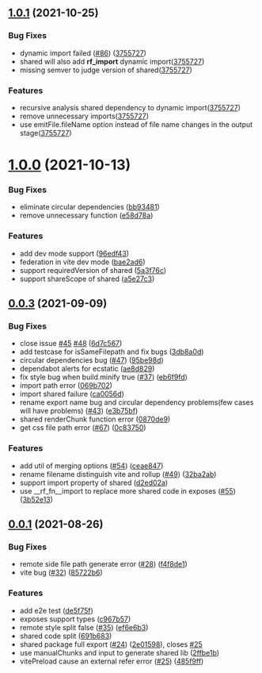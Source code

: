 ## [1.0.1](https://github.com/originjs/vite-plugin-federation/compare/v1.0.0...v1.0.1) (2021-10-25)


### Bug Fixes

* dynamic import failed ([#86](https://github.com/originjs/vite-plugin-federation/issues/86)) ([3755727](https://github.com/originjs/vite-plugin-federation/commit/37557275b0e5d663aebf4453f9d6f71db8d66e6a))
* shared will also add __rf_import__ dynamic import([3755727](https://github.com/originjs/vite-plugin-federation/commit/37557275b0e5d663aebf4453f9d6f71db8d66e6a))
* missing semver to judge version of shared([3755727](https://github.com/originjs/vite-plugin-federation/commit/37557275b0e5d663aebf4453f9d6f71db8d66e6a))


### Features
* recursive analysis shared dependency to dynamic import([3755727](https://github.com/originjs/vite-plugin-federation/commit/37557275b0e5d663aebf4453f9d6f71db8d66e6a))
* remove unnecessary imports([3755727](https://github.com/originjs/vite-plugin-federation/commit/37557275b0e5d663aebf4453f9d6f71db8d66e6a))
* use emitFile.fileName option instead of file name changes in the output stage([3755727](https://github.com/originjs/vite-plugin-federation/commit/37557275b0e5d663aebf4453f9d6f71db8d66e6a))



# [1.0.0](https://github.com/originjs/vite-plugin-federation/compare/v0.0.3...v1.0.0) (2021-10-13)


### Bug Fixes

* eliminate circular dependencies ([bb93481](https://github.com/originjs/vite-plugin-federation/commit/bb9348130951952955cae2dbb90a7b2be5a5e906))
* remove unnecessary function ([e58d78a](https://github.com/originjs/vite-plugin-federation/commit/e58d78ae60d9a6f344edf4f502ad2d85181c1e2c))


### Features

* add dev mode support ([96edf43](https://github.com/originjs/vite-plugin-federation/commit/96edf43b1ea637b3f5c178431eade5c0b2a08277))
* federation in vite dev mode ([bae2ad6](https://github.com/originjs/vite-plugin-federation/commit/bae2ad65329b25cd97e1c1121b7c6b1214e7d1e0))
* support requiredVersion of shared ([5a3f76c](https://github.com/originjs/vite-plugin-federation/commit/5a3f76c9fe8fd4cd47cc0a946856d36139bad9df))
* support shareScope of shared ([a5e27c3](https://github.com/originjs/vite-plugin-federation/commit/a5e27c30657c5664f7e18a1f1c8e2862a408a9bf))



## [0.0.3](https://github.com/originjs/vite-plugin-federation/compare/v0.0.1...v0.0.3) (2021-09-09)


### Bug Fixes

* close issue [#45](https://github.com/originjs/vite-plugin-federation/issues/45) [#48](https://github.com/originjs/vite-plugin-federation/issues/48) ([6d7c567](https://github.com/originjs/vite-plugin-federation/commit/6d7c567345dfef2e802b6e89382b294aaf81f8d7))
* add testcase for isSameFilepath and fix bugs ([3db8a0d](https://github.com/originjs/vite-plugin-federation/commit/3db8a0dee7510305b7f65277c0995fc4388d0b29))
* circular dependencies bug ([#47](https://github.com/originjs/vite-plugin-federation/issues/47)) ([95be98d](https://github.com/originjs/vite-plugin-federation/commit/95be98db2833f618fbf6bd7b86309a036bc2ef3a))
* dependabot alerts for ecstatic ([ae8d829](https://github.com/originjs/vite-plugin-federation/commit/ae8d829e0f739417499aebb26641e90ef5220ff9))
* fix style bug when build.minify true ([#37](https://github.com/originjs/vite-plugin-federation/issues/37)) ([eb6f9fd](https://github.com/originjs/vite-plugin-federation/commit/eb6f9fd84a2ab615ef18e684ef065ef037672ee5))
* import path error ([069b702](https://github.com/originjs/vite-plugin-federation/commit/069b702d5c5b6997e83f0685c601b1750ce7926f))
* import shared failure ([ca0056d](https://github.com/originjs/vite-plugin-federation/commit/ca0056d49d7b2e81816292bc3af32815364306f3))
* rename export name bug and circular dependency problems(few cases will have problems) ([#43](https://github.com/originjs/vite-plugin-federation/issues/43)) ([e3b75bf](https://github.com/originjs/vite-plugin-federation/commit/e3b75bf9a806a1fd5ddbdf9fe9f103951205c0af))
* shared renderChunk function error ([0870de9](https://github.com/originjs/vite-plugin-federation/commit/0870de92961a4443c23282fabc0a5017b2aa27f5))
* get css file path error ([#67](https://github.com/originjs/vite-plugin-federation/issues/67)) ([0c83750](https://github.com/originjs/vite-plugin-federation/commit/0c8375073ea2193189c4df09486919811585411a))


### Features

* add util of merging options ([#54](https://github.com/originjs/vite-plugin-federation/issues/54)) ([ceae847](https://github.com/originjs/vite-plugin-federation/commit/ceae847c766aee7a334a05119b597d3430ba6674))
* rename filename distinguish vite and rollup ([#49](https://github.com/originjs/vite-plugin-federation/issues/49)) ([32ba2ab](https://github.com/originjs/vite-plugin-federation/commit/32ba2aba47bb84a2f711e4fb556a2bfc27be03f7))
* support import property of shared ([d2ed02a](https://github.com/originjs/vite-plugin-federation/commit/d2ed02a3f04949740dbecc549115daa09aec614a))
* use __rf_fn__import to replace more shared code in exposes ([#55](https://github.com/originjs/vite-plugin-federation/issues/55)) ([3b52e13](https://github.com/originjs/vite-plugin-federation/commit/3b52e13b679157088b940cfe3ad1b50470971457))




## [0.0.1](https://github.com/originjs/vite-plugin-federation/compare/de5f75f8a2377873430443c65d36534564736a2a...v0.0.1) (2021-08-26)


### Bug Fixes

* remote side file path generate error ([#28](https://github.com/originjs/vite-plugin-federation/issues/28)) ([f4f8de1](https://github.com/originjs/vite-plugin-federation/commit/f4f8de1ddb95117eeef6541ef0dc795c863ac6c5))
* vite bug ([#32](https://github.com/originjs/vite-plugin-federation/issues/32)) ([85722b6](https://github.com/originjs/vite-plugin-federation/commit/85722b688a97d066722a8631fdbd1dd0e3dbd68f))


### Features

* add e2e test ([de5f75f](https://github.com/originjs/vite-plugin-federation/commit/de5f75f8a2377873430443c65d36534564736a2a))
* exposes support types ([c967b57](https://github.com/originjs/vite-plugin-federation/commit/c967b5735aa83fb93cf519e5e7e67ab40181ede8))
* remote style split false ([#35](https://github.com/originjs/vite-plugin-federation/issues/35)) ([ef6e6b3](https://github.com/originjs/vite-plugin-federation/commit/ef6e6b3c6d11bbe260c2178fc0bdbf9f68f8da73))
* shared code split ([691b683](https://github.com/originjs/vite-plugin-federation/commit/691b68337426cb4166cce4dc12abb5da6e5ce208))
* shared package full export ([#24](https://github.com/originjs/vite-plugin-federation/issues/24)) ([2e01598](https://github.com/originjs/vite-plugin-federation/commit/2e0159813056574e1e7c3ce014d8574dec58e280)), closes [#25](https://github.com/originjs/vite-plugin-federation/issues/25)
* use manualChunks and input to generate shared lib ([2ffbe1b](https://github.com/originjs/vite-plugin-federation/commit/2ffbe1b7d4ea952ce6e0597ae0cfd2f55ae0a7ea))
* vitePreload cause an external refer error ([#25](https://github.com/originjs/vite-plugin-federation/issues/25)) ([485f9ff](https://github.com/originjs/vite-plugin-federation/commit/485f9ffdf16c450de15f05bb26a8472ed720d434))



